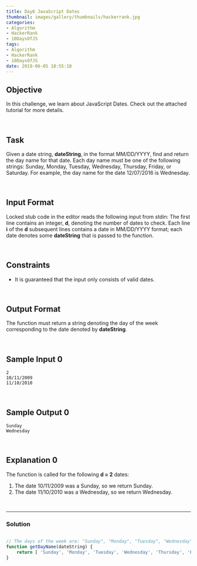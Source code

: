```yaml
---
title: Day6 JavaScript Dates
thumbnail: images/gallery/thumbnails/hackerrank.jpg
categories:
- Algorithm
- HackerRank
- 10DaysOfJS
tags:
- Algorithm
- HackerRank
- 10DaysOfJS
date: 2019-06-05 18:55:18
---
```


## Objective

In this challenge, we learn about JavaScript Dates. Check out the attached tutorial for more details.

<br/>

## Task

Given a date string, **dateString**, in the format MM/DD/YYYY, find and return the day name for that date. Each day name must be one of the following strings: Sunday, Monday, Tuesday, Wednesday, Thursday, Friday, or Saturday. For example, the day name for the date 12/07/2016 is Wednesday.

<br/>
<!-- more -->

## Input Format

Locked stub code in the editor reads the following input from stdin: 
The first line contains an integer, **d**, denoting the number of dates to check. 
Each line **i** of the **d** subsequent lines contains a date in MM/DD/YYYY format; each date denotes some **dateString** that is passed to the function.

<br/>

## Constraints
   
- It is guaranteed that the input only consists of valid dates.

<br/>

## Output Format
   
The function must return a string denoting the day of the week corresponding to the date denoted by **dateString**.

<br/>

## Sample Input 0
```
2
10/11/2009
11/10/2010
```

<br/>

## Sample Output 0
```
Sunday
Wednesday
```

<br/>

## Explanation 0
   
The function is called for the following **d = 2** dates:

1. The date 10/11/2009 was a Sunday, so we return Sunday.
2. The date 11/10/2010 was a Wednesday, so we return Wednesday.

<br/>

---

### Solution

```javascript

// The days of the week are: "Sunday", "Monday", "Tuesday", "Wednesday", "Thursday", "Friday", "Saturday"
function getDayName(dateString) {
    return [ 'Sunday', 'Monday', 'Tuesday', 'Wednesday', 'Thursday', 'Friday', 'Saturday' ][(new Date(dateString)).getDay()];
}
```